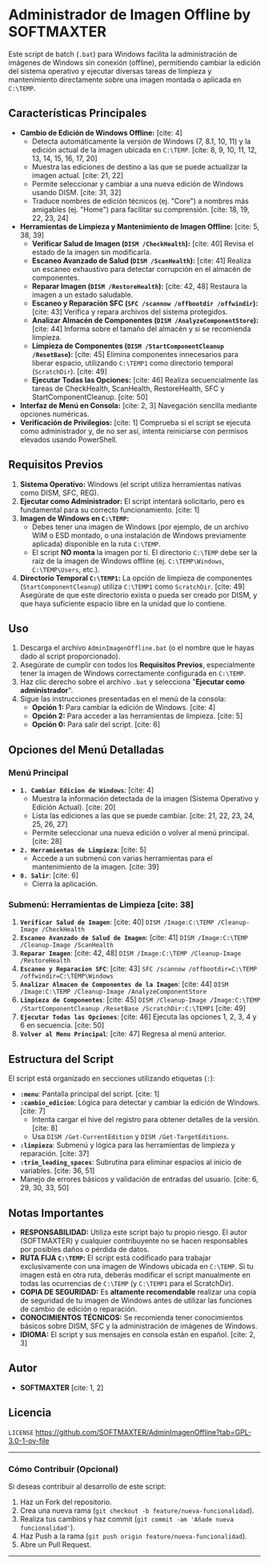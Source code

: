 # Administrador de Imagen Offline by SOFTMAXTER

Este script de batch (`.bat`) para Windows facilita la administración de imágenes de Windows sin conexión (offline), permitiendo cambiar la edición del sistema operativo y ejecutar diversas tareas de limpieza y mantenimiento directamente sobre una imagen montada o aplicada en `C:\TEMP`.

## Características Principales

* **Cambio de Edición de Windows Offline:** [cite: 4]
    * Detecta automáticamente la versión de Windows (7, 8.1, 10, 11) y la edición actual de la imagen ubicada en `C:\TEMP`. [cite: 8, 9, 10, 11, 12, 13, 14, 15, 16, 17, 20]
    * Muestra las ediciones de destino a las que se puede actualizar la imagen actual. [cite: 21, 22]
    * Permite seleccionar y cambiar a una nueva edición de Windows usando DISM. [cite: 31, 32]
    * Traduce nombres de edición técnicos (ej. "Core") a nombres más amigables (ej. "Home") para facilitar su comprensión. [cite: 18, 19, 22, 23, 24]
* **Herramientas de Limpieza y Mantenimiento de Imagen Offline:** [cite: 5, 38, 39]
    * **Verificar Salud de Imagen (`DISM /CheckHealth`):** [cite: 40] Revisa el estado de la imagen sin modificarla.
    * **Escaneo Avanzado de Salud (`DISM /ScanHealth`):** [cite: 41] Realiza un escaneo exhaustivo para detectar corrupción en el almacén de componentes.
    * **Reparar Imagen (`DISM /RestoreHealth`):** [cite: 42, 48] Restaura la imagen a un estado saludable.
    * **Escaneo y Reparación SFC (`SFC /scannow /offbootdir /offwindir`):** [cite: 43] Verifica y repara archivos del sistema protegidos.
    * **Analizar Almacén de Componentes (`DISM /AnalyzeComponentStore`):** [cite: 44] Informa sobre el tamaño del almacén y si se recomienda limpieza.
    * **Limpieza de Componentes (`DISM /StartComponentCleanup /ResetBase`):** [cite: 45] Elimina componentes innecesarios para liberar espacio, utilizando `C:\TEMP1` como directorio temporal (`ScratchDir`). [cite: 49]
    * **Ejecutar Todas las Opciones:** [cite: 46] Realiza secuencialmente las tareas de CheckHealth, ScanHealth, RestoreHealth, SFC y StartComponentCleanup. [cite: 50]
* **Interfaz de Menú en Consola:** [cite: 2, 3] Navegación sencilla mediante opciones numéricas.
* **Verificación de Privilegios:** [cite: 1] Comprueba si el script se ejecuta como administrador y, de no ser así, intenta reiniciarse con permisos elevados usando PowerShell.

## Requisitos Previos

1.  **Sistema Operativo:** Windows (el script utiliza herramientas nativas como DISM, SFC, REG).
2.  **Ejecutar como Administrador:** El script intentará solicitarlo, pero es fundamental para su correcto funcionamiento. [cite: 1]
3.  **Imagen de Windows en `C:\TEMP`:**
    * Debes tener una imagen de Windows (por ejemplo, de un archivo WIM o ESD montado, o una instalación de Windows previamente aplicada) disponible en la ruta `C:\TEMP`.
    * El script **NO monta** la imagen por ti. El directorio `C:\TEMP` debe ser la raíz de la imagen de Windows offline (ej. `C:\TEMP\Windows`, `C:\TEMP\Users`, etc.).
4.  **Directorio Temporal `C:\TEMP1`:** La opción de limpieza de componentes (`StartComponentCleanup`) utiliza `C:\TEMP1` como `ScratchDir`. [cite: 49] Asegúrate de que este directorio exista o pueda ser creado por DISM, y que haya suficiente espacio libre en la unidad que lo contiene.

## Uso

1.  Descarga el archivo `AdminImagenOffline.bat` (o el nombre que le hayas dado al script proporcionado).
2.  Asegúrate de cumplir con todos los **Requisitos Previos**, especialmente tener la imagen de Windows correctamente configurada en `C:\TEMP`.
3.  Haz clic derecho sobre el archivo `.bat` y selecciona "**Ejecutar como administrador**".
4.  Sigue las instrucciones presentadas en el menú de la consola:
    * **Opción 1:** Para cambiar la edición de Windows. [cite: 4]
    * **Opción 2:** Para acceder a las herramientas de limpieza. [cite: 5]
    * **Opción 0:** Para salir del script. [cite: 6]

## Opciones del Menú Detalladas

### Menú Principal

* **`1. Cambiar Edicion de Windows`**: [cite: 4]
    * Muestra la información detectada de la imagen (Sistema Operativo y Edición Actual). [cite: 20]
    * Lista las ediciones a las que se puede cambiar. [cite: 21, 22, 23, 24, 25, 26, 27]
    * Permite seleccionar una nueva edición o volver al menú principal. [cite: 28]
* **`2. Herramientas de Limpieza`**: [cite: 5]
    * Accede a un submenú con varias herramientas para el mantenimiento de la imagen. [cite: 39]
* **`0. Salir`**: [cite: 6]
    * Cierra la aplicación.

### Submenú: Herramientas de Limpieza [cite: 38]

1.  **`Verificar Salud de Imagen`**: [cite: 40] `DISM /Image:C:\TEMP /Cleanup-Image /CheckHealth`
2.  **`Escaneo Avanzado de Salud de Imagen`**: [cite: 41] `DISM /Image:C:\TEMP /Cleanup-Image /ScanHealth`
3.  **`Reparar Imagen`**: [cite: 42, 48] `DISM /Image:C:\TEMP /Cleanup-Image /RestoreHealth`
4.  **`Escaneo y Reparacion SFC`**: [cite: 43] `SFC /scannow /offbootdir=C:\TEMP /offwindir=C:\TEMP\Windows`
5.  **`Analizar Almacen de Componentes de la Imagen`**: [cite: 44] `DISM /Image:C:\TEMP /Cleanup-Image /AnalyzeComponentStore`
6.  **`Limpieza de Componentes`**: [cite: 45] `DISM /Cleanup-Image /Image:C:\TEMP /StartComponentCleanup /ResetBase /ScratchDir:C:\TEMP1` [cite: 49]
7.  **`Ejecutar Todas las Opciones`**: [cite: 46] Ejecuta las opciones 1, 2, 3, 4 y 6 en secuencia. [cite: 50]
8.  **`Volver al Menu Principal`**: [cite: 47] Regresa al menú anterior.

## Estructura del Script

El script está organizado en secciones utilizando etiquetas (`:`):

* **`:menu`**: Pantalla principal del script. [cite: 1]
* **`:cambio_edicion`**: Lógica para detectar y cambiar la edición de Windows. [cite: 7]
    * Intenta cargar el hive del registro para obtener detalles de la versión. [cite: 8]
    * Usa `DISM /Get-CurrentEdition` y `DISM /Get-TargetEditions`.
* **`:limpieza`**: Submenú y lógica para las herramientas de limpieza y reparación. [cite: 37]
* **`:trim_leading_spaces`**: Subrutina para eliminar espacios al inicio de variables. [cite: 36, 51]
* Manejo de errores básicos y validación de entradas del usuario. [cite: 6, 29, 30, 33, 50]

## Notas Importantes

* **RESPONSABILIDAD:** Utiliza este script bajo tu propio riesgo. El autor (SOFTMAXTER) y cualquier contribuyente no se hacen responsables por posibles daños o pérdida de datos.
* **RUTA FIJA `C:\TEMP`:** El script está codificado para trabajar exclusivamente con una imagen de Windows ubicada en `C:\TEMP`. Si tu imagen está en otra ruta, deberás modificar el script manualmente en todas las ocurrencias de `C:\TEMP` (y `C:\TEMP1` para el ScratchDir).
* **COPIA DE SEGURIDAD:** Es **altamente recomendable** realizar una copia de seguridad de tu imagen de Windows antes de utilizar las funciones de cambio de edición o reparación.
* **CONOCIMIENTOS TÉCNICOS:** Se recomienda tener conocimientos básicos sobre DISM, SFC y la administración de imágenes de Windows.
* **IDIOMA:** El script y sus mensajes en consola están en español. [cite: 2, 3]

## Autor

* **SOFTMAXTER** [cite: 1, 2]

## Licencia

`LICENSE` https://github.com/SOFTMAXTER/AdminImagenOffline?tab=GPL-3.0-1-ov-file

---
### Cómo Contribuir (Opcional)

Si deseas contribuir al desarrollo de este script:

1.  Haz un Fork del repositorio.
2.  Crea una nueva rama (`git checkout -b feature/nueva-funcionalidad`).
3.  Realiza tus cambios y haz commit (`git commit -am 'Añade nueva funcionalidad'`).
4.  Haz Push a la rama (`git push origin feature/nueva-funcionalidad`).
5.  Abre un Pull Request.

---

